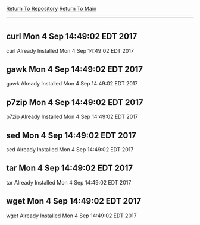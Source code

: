 [Return To Repository](https://github.com/deathbybandaid/piholeparser/)
[Return To Main](https://github.com/deathbybandaid/piholeparser/blob/master/RecentRunLogs/Mainlog.md)
____________________________________
# 
## curl Mon 4 Sep 14:49:02 EDT 2017
curl Already Installed Mon 4 Sep 14:49:02 EDT 2017
## gawk Mon 4 Sep 14:49:02 EDT 2017
gawk Already Installed Mon 4 Sep 14:49:02 EDT 2017
## p7zip Mon 4 Sep 14:49:02 EDT 2017
p7zip Already Installed Mon 4 Sep 14:49:02 EDT 2017
## sed Mon 4 Sep 14:49:02 EDT 2017
sed Already Installed Mon 4 Sep 14:49:02 EDT 2017
## tar Mon 4 Sep 14:49:02 EDT 2017
tar Already Installed Mon 4 Sep 14:49:02 EDT 2017
## wget Mon 4 Sep 14:49:02 EDT 2017
wget Already Installed Mon 4 Sep 14:49:02 EDT 2017
